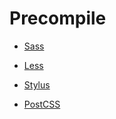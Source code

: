 # Precompile

- [Sass](Sass/README.md)

- [Less](Less/README.md)

- [Stylus](Stylus/README.md)

- [PostCSS](PostCSS/README.md)


